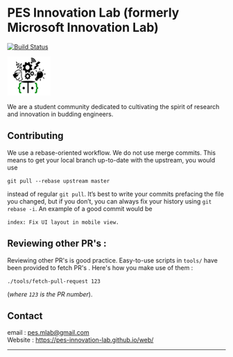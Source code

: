 # PES Innovation Lab (formerly Microsoft Innovation Lab)

[![Build Status](https://travis-ci.com/LaRuim/web.svg?branch=master)](https://travis-ci.com/LaRuim/web)

<img src="toPort/imagesToPort/mlab/mlab_logo_black.png" alt="logo" width="100px" height="90px"><br/>

 We are a student community dedicated to cultivating the spirit of research and innovation in budding engineers.<br/>

## Contributing

We use a rebase-oriented workflow. We do not use merge commits. This means to get your local branch up-to-date with the upstream, you would use
```
git pull --rebase upstream master
```
instead of regular `git pull`. It’s best to write your commits prefacing the file you changed, but if you don’t, you can always fix your history using `git rebase -i`. An example of a good commit would be
```
index: Fix UI layout in mobile view.
```

## Reviewing other PR's :
Reviewing other PR's is good practice. Easy-to-use scripts in `tools/` have been provided to fetch PR's . Here's how you make use of them :
```
./tools/fetch-pull-request 123
```
(*where `123` is the PR number*).

Contact
-----
email : pes.mlab@gmail.com <br/>
Website : https://pes-innovation-lab.github.io/web/ <br/>

----